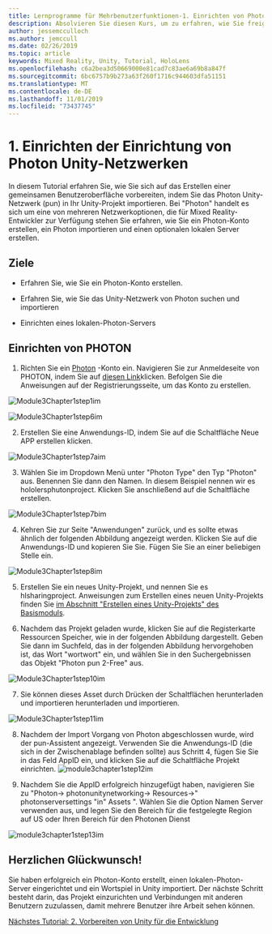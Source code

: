 ```yaml
---
title: Lernprogramme für Mehrbenutzerfunktionen-1. Einrichten von Photon Unity-Netzwerken
description: Absolvieren Sie diesen Kurs, um zu erfahren, wie Sie freigegebene Umgebungen mit mehreren Benutzern in einer hololens 2-Anwendung implementieren.
author: jessemcculloch
ms.author: jemccull
ms.date: 02/26/2019
ms.topic: article
keywords: Mixed Reality, Unity, Tutorial, HoloLens
ms.openlocfilehash: c6a2bea3d50669000e81cad7c83ae6a69b8a847f
ms.sourcegitcommit: 6bc6757b9b273a63f260f1716c944603dfa51151
ms.translationtype: MT
ms.contentlocale: de-DE
ms.lasthandoff: 11/01/2019
ms.locfileid: "73437745"
---
```

#  <a name="1-setting-up-photon-unity-networking"></a>1. Einrichten der Einrichtung von Photon Unity-Netzwerken

In diesem Tutorial erfahren Sie, wie Sie sich auf das Erstellen einer gemeinsamen Benutzeroberfläche vorbereiten, indem Sie das Photon Unity-Netzwerk (pun) in Ihr Unity-Projekt importieren. Bei "Photon" handelt es sich um eine von mehreren Netzwerkoptionen, die für Mixed Reality-Entwickler zur Verfügung stehen Sie erfahren, wie Sie ein Photon-Konto erstellen, ein Photon importieren und einen optionalen lokalen Server erstellen.

## <a name="objectives"></a>Ziele

* Erfahren Sie, wie Sie ein Photon-Konto erstellen.

* Erfahren Sie, wie Sie das Unity-Netzwerk von Photon suchen und importieren

* Einrichten eines lokalen-Photon-Servers

  

## <a name="setting-up-photon"></a>Einrichten von PHOTON

1. Richten Sie ein [Photon](https://dashboard.photonengine.com//Account/SignUp) -Konto ein. Navigieren Sie zur Anmeldeseite von PHOTON, indem Sie auf [diesen Link](https://dashboard.photonengine.com//Account/SignUp)klicken. Befolgen Sie die Anweisungen auf der Registrierungsseite, um das Konto zu erstellen. 
   

![Module3Chapter1step1im](images/module3chapter1step1im.PNG)

![Module3Chapter1step6im](images/module3chapter1step6im.PNG)

2. Erstellen Sie eine Anwendungs-ID, indem Sie auf die Schaltfläche Neue APP erstellen klicken.

![Module3Chapter1step7aim](images/module3chapter1step7aim.PNG)

3. Wählen Sie im Dropdown Menü unter "Photon Type" den Typ "Photon" aus. Benennen Sie dann den Namen. In diesem Beispiel nennen wir es hololersphutonproject. Klicken Sie anschließend auf die Schaltfläche erstellen.

![Module3Chapter1step7bim](images/module3chapter1step7bim.PNG)

4. Kehren Sie zur Seite "Anwendungen" zurück, und es sollte etwas ähnlich der folgenden Abbildung angezeigt werden. Klicken Sie auf die Anwendungs-ID und kopieren Sie Sie. Fügen Sie Sie an einer beliebigen Stelle ein.  

![Module3Chapter1step8im](images/module3chapter1step8im.PNG)

5. Erstellen Sie ein neues Unity-Projekt, und nennen Sie es hlsharingproject. Anweisungen zum Erstellen eines neuen Unity-Projekts finden Sie [im Abschnitt "Erstellen eines Unity-Projekts" des Basismoduls](https://docs.microsoft.com//windows/mixed-reality/mrlearning-base-ch1#create-new-unity-project). 

6. Nachdem das Projekt geladen wurde, klicken Sie auf die Registerkarte Ressourcen Speicher, wie in der folgenden Abbildung dargestellt. Geben Sie dann im Suchfeld, das in der folgenden Abbildung hervorgehoben ist, das Wort "wortwort" ein, und wählen Sie in den Suchergebnissen das Objekt "Photon pun 2-Free" aus. 

![Module3Chapter1step10im](images/module3chapter1step10im.PNG)

7. Sie können dieses Asset durch Drücken der Schaltflächen herunterladen und importieren herunterladen und importieren.

![Module3Chapter1step11im](images/module3chapter1step11im.PNG)

8. Nachdem der Import Vorgang von Photon abgeschlossen wurde, wird der pun-Assistent angezeigt. Verwenden Sie die Anwendungs-ID (die sich in der Zwischenablage befinden sollte) aus Schritt 4, fügen Sie Sie in das Feld AppID ein, und klicken Sie auf die Schaltfläche Projekt einrichten. 
![module3chapter1step12im](images/module3chapter1step12im.PNG)

9. Nachdem Sie die AppID erfolgreich hinzugefügt haben, navigieren Sie zu "Photon-> photonunitynetworking-> Resources->" photonserversettings "in" Assets ". Wählen Sie die Option Namen Server verwenden aus, und legen Sie den Bereich für die festgelegte Region auf US oder Ihren Bereich für den Photonen Dienst

![module3chapter1step13im](images/module3chapter1step13im.PNG)

## <a name="congratulations"></a>Herzlichen Glückwunsch!

Sie haben erfolgreich ein Photon-Konto erstellt, einen lokalen-Photon-Server eingerichtet und ein Wortspiel in Unity importiert. Der nächste Schritt besteht darin, das Projekt einzurichten und Verbindungen mit anderen Benutzern zuzulassen, damit mehrere Benutzer ihre Arbeit sehen können. 

[Nächstes Tutorial: 2. Vorbereiten von Unity für die Entwicklung](mrlearning-sharing(photon)-ch2.md)

